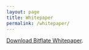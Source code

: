 ```yaml
---
layout: page
title: Whitepaper
permalink: /whitepaper/
---
```


<a href="/bitflate.pdf" target="_blank">Download Bitflate Whitepaper</a>.